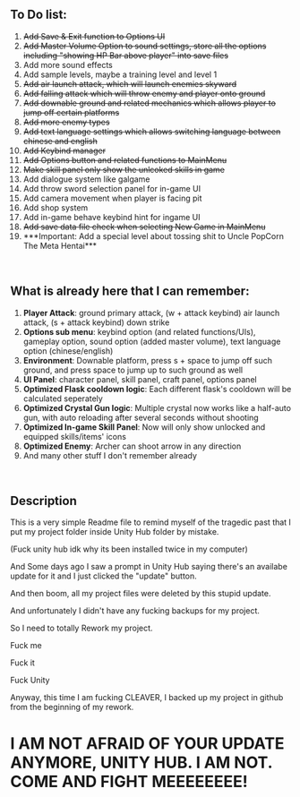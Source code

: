 <h2>To Do list:</h2>
<ol>
<s><li>Add Save & Exit function to Options UI</li></s>
<s><li>Add Master Volume Option to sound settings, store all the options including "showing HP Bar above player" into save files</li></s>
<li>Add more sound effects</li>
<li>Add sample levels, maybe a training level and level 1</li>
<s><li>Add air launch attack, which will launch enemies skyward</li></s>
<s><li>Add falling attack which will throw enemy and player onto ground</li></s>
<s><li>Add downable ground and related mechanics which allows player to jump off certain platforms</li></s>
<s><li>Add more enemy types</li></s>
<s><li>Add text language settings which allows switching language between chinese and english</li></s>
<s><li>Add Keybind manager</li></s>
<s><li>Add Options button and related functions to MainMenu</li></s>
<s><li>Make skill panel only show the unlcoked skills in game</li></s>
<li>Add dialogue system like galgame</li>
<li>Add throw sword selection panel for in-game UI</li>
<li>Add camera movement when player is facing pit</li>
<li>Add shop system</li>
<li>Add in-game behave keybind hint for ingame UI</li>
<s><li>Add save data file check when selecting New Game in MainMenu</li></s>
<li>***Important: Add a special level about tossing shit to Uncle PopCorn The Meta Hentai***</li>
</ol>

<br>
<h2>What is already here that I can remember:</h2>
<ol>
  <li><b>Player Attack</b>: ground primary attack, (w + attack keybind) air launch attack, (s + attack keybind) down strike</li>
  <li><b>Options sub menu</b>: keybind option (and related functions/UIs), gameplay option, sound option (added master volume), text language option (chinese/english)</li>
  <li><b>Environment</b>: Downable platform, press s + space to jump off such ground, and press space to jump up to such ground as well</li>
  <li><b>UI Panel</b>: character panel, skill panel, craft panel, options panel</li>
  <li><b>Optimized Flask cooldown logic</b>: Each different flask's cooldown will be calculated seperately</li>
  <li><b>Optimized Crystal Gun logic</b>: Multiple crystal now works like a half-auto gun, with auto reloading after several seconds without shooting</li>
  <li><b>Optimized In-game Skill Panel</b>: Now will only show unlocked and equipped skills/items' icons</li>
  <li><b>Optimized Enemy</b>: Archer can shoot arrow in any direction</li>
  <li>And many other stuff I don't remember already</li>
</ol>

<br>
<h2>Description</h2>
<p>This is a very simple Readme file to remind myself of the tragedic past that I put my project folder inside Unity Hub folder by mistake.</p>
<p>(Fuck unity hub idk why its been installed twice in my computer)</p>
<p>And Some days ago I saw a prompt in Unity Hub saying there's an availabe update for it and I just clicked the "update" button.</p>
<p>And then boom, all my project files were deleted by this stupid update.</p>
<p>And unfortunately I didn't have any fucking backups for my project.</p>
<p>So I need to totally Rework my project.</p>
<p>Fuck me</p>
<p>Fuck it</p>
<p>Fuck Unity</p>

<p>Anyway, this time I am fucking CLEAVER, I backed up my project in github from the beginning of my rework.</p>
<h1>I AM NOT AFRAID OF YOUR UPDATE ANYMORE, UNITY HUB. I AM NOT. COME AND FIGHT MEEEEEEEE!</h1>
